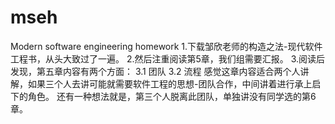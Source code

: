 # mseh
Modern software engineering homework
1.下载邹欣老师的构造之法-现代软件工程书，从头大致过了一遍。
2.然后注重阅读第5章，我们组需要汇报。
3.阅读后发现，第五章内容有两个方面：
  3.1 团队
  3.2 流程
  感觉这章内容适合两个人讲解，如果三个人去讲可能就需要软件工程的思想-团队合作，中间讲着进行承上启下的角色。
  还有一种想法就是，第三个人脱离此团队，单独讲没有同学选的第6章。
  
